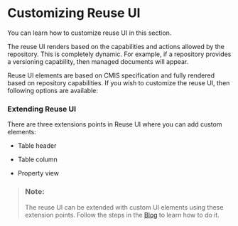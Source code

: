 <!-- loio3f302be15a1a4aa387bcfb6c5b07e176 -->

# Customizing Reuse UI

You can learn how to customize reuse UI in this section.



The reuse UI renders based on the capabilities and actions allowed by the repository. This is completely dynamic. For example, if a repository provides a versioning capability, then managed documents will appear.

Reuse UI elements are based on CMIS specification and fully rendered based on repository capabilities. If you wish to customize the reuse UI, then following options are available:



### Extending Reuse UI

There are three extensions points in Reuse UI where you can add custom elements:

-   Table header

-   Table column

-   Property view


> ### Note:  
> The reuse UI can be extended with custom UI elements using these extension points. Follow the steps in the [Blog](https://blogs.sap.com/2021/04/08/consumption-of-reuse-ui-from-sap-document-management-service-in-sap-fiori-application/) to learn how to do it.

